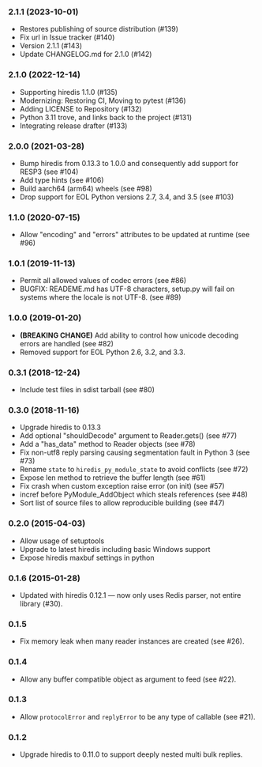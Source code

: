 ### 2.1.1 (2023-10-01)

* Restores publishing of source distribution (#139)
* Fix url in Issue tracker (#140)
* Version 2.1.1 (#143)
* Update CHANGELOG.md for 2.1.0 (#142)

### 2.1.0 (2022-12-14)

* Supporting hiredis 1.1.0 (#135)
* Modernizing: Restoring CI, Moving to pytest (#136)
* Adding LICENSE to Repository (#132)
* Python 3.11 trove, and links back to the project (#131)
* Integrating release drafter (#133)

### 2.0.0 (2021-03-28)

* Bump hiredis from 0.13.3 to 1.0.0 and consequently add support for RESP3 (see #104)
* Add type hints (see #106)
* Build aarch64 (arm64) wheels (see #98)
* Drop support for EOL Python versions 2.7, 3.4, and 3.5 (see #103)

### 1.1.0 (2020-07-15)

* Allow "encoding" and "errors" attributes to be updated at runtime (see #96)

### 1.0.1 (2019-11-13)

* Permit all allowed values of codec errors (see #86)
* BUGFIX: READEME.md has UTF-8 characters, setup.py will fail on systems
          where the locale is not UTF-8. (see #89)

### 1.0.0 (2019-01-20)

* **(BREAKING CHANGE)** Add ability to control how unicode decoding errors are handled (see #82)
* Removed support for EOL Python 2.6, 3.2, and 3.3.

### 0.3.1 (2018-12-24)

* Include test files in sdist tarball (see #80)

### 0.3.0 (2018-11-16)

* Upgrade hiredis to 0.13.3
* Add optional "shouldDecode" argument to Reader.gets() (see #77)
* Add a "has_data" method to Reader objects (see #78)
* Fix non-utf8 reply parsing causing segmentation fault in Python 3 (see #73)
* Rename `state` to `hiredis_py_module_state` to avoid conflicts (see #72)
* Expose len method to retrieve the buffer length (see #61)
* Fix crash when custom exception raise error (on init) (see #57)
* incref before PyModule_AddObject which steals references (see #48)
* Sort list of source files to allow reproducible building (see #47)

### 0.2.0 (2015-04-03)

* Allow usage of setuptools
* Upgrade to latest hiredis including basic Windows support
* Expose hiredis maxbuf settings in python

### 0.1.6 (2015-01-28)

* Updated with hiredis 0.12.1 — now only uses Redis parser, not entire library (#30).

### 0.1.5

* Fix memory leak when many reader instances are created (see #26).

### 0.1.4

* Allow any buffer compatible object as argument to feed (see #22).

### 0.1.3

* Allow `protocolError` and `replyError` to be any type of callable (see #21).

### 0.1.2

* Upgrade hiredis to 0.11.0 to support deeply nested multi bulk replies.
